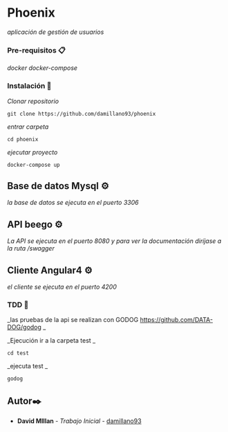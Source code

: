 # Phoenix

_aplicación de gestión  de usuarios_





### Pre-requisitos 📋

_docker_
_docker-compose_


### Instalación 🔧

_Clonar repositorio_

```
git clone https://github.com/damillano93/phoenix
```

_entrar carpeta_

```
cd phoenix 
```
_ejecutar proyecto_

```
docker-compose up 
```



## Base de datos Mysql ⚙️

_la base de datos se ejecuta en el puerto 3306_

## API beego  ⚙️

_La API se ejecuta en el puerto 8080 y para ver la documentación diríjase a la ruta /swagger_

## Cliente Angular4  ⚙️

_el cliente se ejecuta en el puerto 4200_

### TDD 🔩

_las pruebas de la api se realizan con GODOG https://github.com/DATA-DOG/godog _

_Ejecución ir a la carpeta test  _

```
cd test
```
_ejecuta test _

```
godog 
```



## Autor✒️



* **David MIllan** - *Trabajo Inicial* - [damillano93](https://github.com/damillano93)




